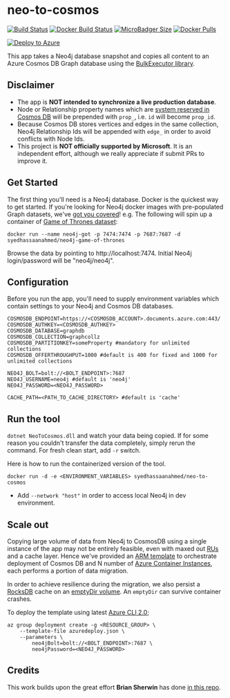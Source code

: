 # neo-to-cosmos
[![Build Status](https://syedhassaanahmed.visualstudio.com/neo-to-cosmos/_apis/build/status/neo-to-cosmos-CI)](https://syedhassaanahmed.visualstudio.com/neo-to-cosmos/_build/latest?definitionId=7) [![Docker Build Status](https://img.shields.io/docker/build/syedhassaanahmed/neo-to-cosmos.svg?logo=docker)](https://hub.docker.com/r/syedhassaanahmed/neo-to-cosmos/builds/) [![MicroBadger Size](https://img.shields.io/microbadger/image-size/syedhassaanahmed/neo-to-cosmos.svg?logo=docker)](https://hub.docker.com/r/syedhassaanahmed/neo-to-cosmos/tags/) [![Docker Pulls](https://img.shields.io/docker/pulls/syedhassaanahmed/neo-to-cosmos.svg?logo=docker)](https://hub.docker.com/r/syedhassaanahmed/neo-to-cosmos/)

[![Deploy to Azure](http://azuredeploy.net/deploybutton.png)](https://azuredeploy.net/)

This app takes a Neo4j database snapshot and copies all content to an Azure Cosmos DB Graph database using the [BulkExecutor library](https://github.com/Azure-Samples/azure-cosmosdb-graph-bulkexecutor-dotnet-getting-started).

## Disclaimer
- The app is **NOT intended to synchronize a live production database**.
- Node or Relationship property names which are [system reserved in Cosmos DB](https://docs.microsoft.com/en-us/azure/cosmos-db/sql-api-resources#system-vs-user-defined-resources) will be prepended with `prop_`, i.e. `id` will become `prop_id`.
- Because Cosmos DB stores vertices and edges in the same collection, Neo4j Relationship Ids will be appended with `edge_` in order to avoid conflicts with Node Ids.
- This project is **NOT officially supported by Microsoft**. It is an independent effort, although we really appreciate if submit PRs to improve it.

## Get Started
The first thing you'll need is a Neo4j database. Docker is the quickest way to get started. If you're looking for Neo4j docker images with pre-populated Graph datasets, we've [got you covered](https://github.com/syedhassaanahmed/neo4j-datasets/blob/master/azuredeploy.json#L8)! e.g. The following will spin up a container of [Game of Thrones dataset](https://github.com/syedhassaanahmed/neo4j-datasets/tree/master/game-of-thrones):

```
docker run --name neo4j-got -p 7474:7474 -p 7687:7687 -d syedhassaanahmed/neo4j-game-of-thrones
```

Browse the data by pointing to http://localhost:7474. Initial Neo4j login/password will be "neo4j/neo4j".

## Configuration
Before you run the app, you'll need to supply environment variables which contain settings to your Neo4j and Cosmos DB databases.

```
COSMOSDB_ENDPOINT=https://<COSMOSDB_ACCOUNT>.documents.azure.com:443/
COSMOSDB_AUTHKEY=<COSMOSDB_AUTHKEY>
COSMOSDB_DATABASE=graphdb
COSMOSDB_COLLECTION=graphcollz
COSMOSDB_PARTITIONKEY=someProperty #mandatory for unlimited collections
COSMOSDB_OFFERTHROUGHPUT=1000 #default is 400 for fixed and 1000 for unlimited collections

NEO4J_BOLT=bolt://<BOLT_ENDPOINT>:7687
NEO4J_USERNAME=neo4j #default is 'neo4j'
NEO4J_PASSWORD=<NEO4J_PASSWORD>

CACHE_PATH=<PATH_TO_CACHE_DIRECTORY> #default is 'cache'
```

## Run the tool
`dotnet NeoToCosmos.dll` and watch your data being copied. If for some reason you couldn't transfer the data completely, simply rerun the command. For fresh clean start, add `-r` switch.

Here is how to run the containerized version of the tool.
```
docker run -d -e <ENVIRONMENT_VARIABLES> syedhassaanahmed/neo-to-cosmos
```
- Add `--network "host"` in order to access local Neo4j in dev environment.

## Scale out
Copying large volume of data from Neo4j to CosmosDB using a single instance of the app may not be entirely feasible, even with maxed out [RUs](https://docs.microsoft.com/en-us/azure/cosmos-db/request-units) and a cache layer. Hence we've provided an [ARM template](https://docs.microsoft.com/en-us/azure/azure-resource-manager/resource-manager-create-first-template) to orchestrate deployment of Cosmos DB and N number of [Azure Container Instances](https://docs.microsoft.com/en-us/azure/container-instances/container-instances-restart-policy), each performs a portion of data migration.

In order to achieve resilience during the migration, we also persist a [RocksDB](https://github.com/facebook/rocksdb) cache on an [emptyDir volume](https://docs.microsoft.com/en-us/azure/container-instances/container-instances-volume-emptydir#emptydir-volume). An `emptyDir` can survive container crashes.

To deploy the template using latest [Azure CLI 2.0](https://docs.microsoft.com/en-us/cli/azure/install-azure-cli?view=azure-cli-latest);
```
az group deployment create -g <RESOURCE_GROUP> \
    --template-file azuredeploy.json \
    --parameters \
        neo4jBolt=bolt://<BOLT_ENDPOINT>:7687 \
        neo4jPassword=<NEO4J_PASSWORD>
```

## Credits
This work builds upon the great effort **Brian Sherwin** has done [in this repo](https://github.com/bsherwin/neo2cosmos).
